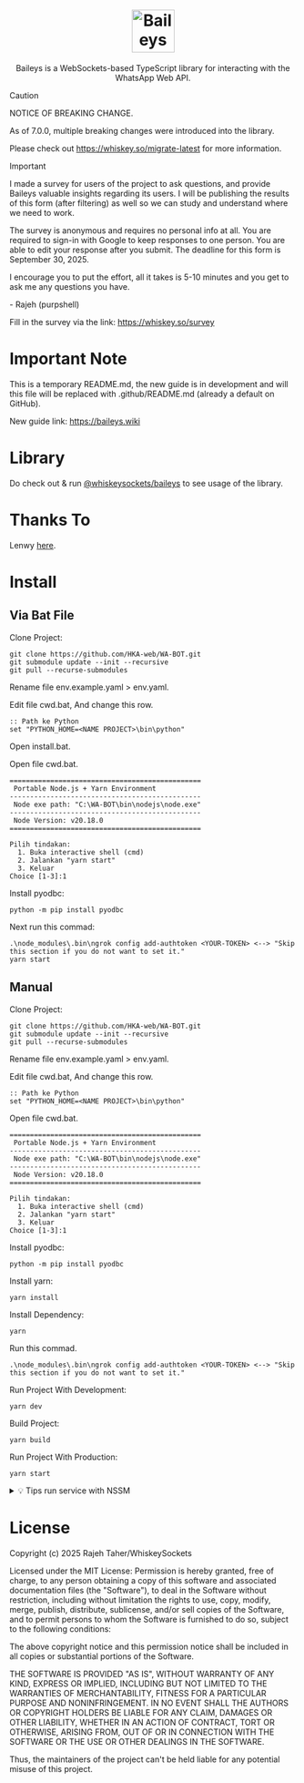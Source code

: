 <h1 align='center'><img alt="Baileys logo" src="https://raw.githubusercontent.com/WhiskeySockets/Baileys/refs/heads/master/Media/logo.png" height="75"/></h1>

<div align='center'>Baileys is a WebSockets-based TypeScript library for interacting with the WhatsApp Web API.</div>


> [!CAUTION]
> NOTICE OF BREAKING CHANGE.
> 
> As of 7.0.0, multiple breaking changes were introduced into the library.
> 
> Please check out https://whiskey.so/migrate-latest for more information.

> [!IMPORTANT]
> I made a survey for users of the project to ask questions, and provide Baileys valuable insights regarding its users. I will be publishing the results of this form (after filtering) as well so we can study and understand where we need to work.
> 
> The survey is anonymous and requires no personal info at all. You are required to sign-in with Google to keep responses to one person. You are able to edit your response after you submit. The deadline for this form is September 30, 2025.
> 
> I encourage you to put the effort, all it takes is 5-10 minutes and you get to ask me any questions you have.
> 
> \- Rajeh (purpshell)
> 
> Fill in the survey via the link: https://whiskey.so/survey 


# Important Note
This is a temporary README.md, the new guide is in development and will this file will be replaced with .github/README.md (already a default on GitHub).

New guide link: https://baileys.wiki


# Library
Do check out & run [@whiskeysockets/baileys](https://www.npmjs.com/package/@whiskeysockets/baileys) to see usage of the library.


# Thanks To
Lenwy [here](https://whatsapp.com/channel/0029VaGdzBSGZNCmoTgN2K0u).

# Install

## Via Bat File
Clone Project:
```
git clone https://github.com/HKA-web/WA-BOT.git
git submodule update --init --recursive
git pull --recurse-submodules
```

Rename file env.example.yaml > env.yaml.


Edit file cwd.bat, And change this row.
```
:: Path ke Python
set "PYTHON_HOME=<NAME PROJECT>\bin\python"
```

Open install.bat.

Open file cwd.bat.
```
===============================================
 Portable Node.js + Yarn Environment
-----------------------------------------------
 Node exe path: "C:\WA-BOT\bin\nodejs\node.exe"
-----------------------------------------------
 Node Version: v20.18.0
===============================================

Pilih tindakan:
  1. Buka interactive shell (cmd)
  2. Jalankan "yarn start"
  3. Keluar
Choice [1-3]:1
```

Install pyodbc:
```
python -m pip install pyodbc
```

Next run this commad:
```
.\node_modules\.bin\ngrok config add-authtoken <YOUR-TOKEN> <--> "Skip this section if you do not want to set it."
yarn start
```

## Manual
Clone Project:
```
git clone https://github.com/HKA-web/WA-BOT.git
git submodule update --init --recursive
git pull --recurse-submodules
```

Rename file env.example.yaml > env.yaml.

Edit file cwd.bat, And change this row.
```
:: Path ke Python
set "PYTHON_HOME=<NAME PROJECT>\bin\python"
```

Open file cwd.bat.
```
===============================================
 Portable Node.js + Yarn Environment
-----------------------------------------------
 Node exe path: "C:\WA-BOT\bin\nodejs\node.exe"
-----------------------------------------------
 Node Version: v20.18.0
===============================================

Pilih tindakan:
  1. Buka interactive shell (cmd)
  2. Jalankan "yarn start"
  3. Keluar
Choice [1-3]:1
```

Install pyodbc:
```
python -m pip install pyodbc
```

Install yarn:
```
yarn install
```

Install Dependency:
```
yarn
```

Run this commad.
```
.\node_modules\.bin\ngrok config add-authtoken <YOUR-TOKEN> <--> "Skip this section if you do not want to set it."
```

Run Project With Development:
```
yarn dev
```

Build Project:
```
yarn build
```

Run Project With Production:
```
yarn start
```

<details>
<summary>💡 Tips run service with NSSM</summary>

- Pastikan PATH Node & Python sudah ditambahkan
- Gunakan akun user dengan password
- Pada tab log on isi dengan akun user level administrator

</details>



# License
Copyright (c) 2025 Rajeh Taher/WhiskeySockets

Licensed under the MIT License:
Permission is hereby granted, free of charge, to any person obtaining a copy
of this software and associated documentation files (the "Software"), to deal
in the Software without restriction, including without limitation the rights
to use, copy, modify, merge, publish, distribute, sublicense, and/or sell
copies of the Software, and to permit persons to whom the Software is
furnished to do so, subject to the following conditions:

The above copyright notice and this permission notice shall be included in all
copies or substantial portions of the Software.

THE SOFTWARE IS PROVIDED "AS IS", WITHOUT WARRANTY OF ANY KIND, EXPRESS OR
IMPLIED, INCLUDING BUT NOT LIMITED TO THE WARRANTIES OF MERCHANTABILITY,
FITNESS FOR A PARTICULAR PURPOSE AND NONINFRINGEMENT. IN NO EVENT SHALL THE
AUTHORS OR COPYRIGHT HOLDERS BE LIABLE FOR ANY CLAIM, DAMAGES OR OTHER
LIABILITY, WHETHER IN AN ACTION OF CONTRACT, TORT OR OTHERWISE, ARISING FROM,
OUT OF OR IN CONNECTION WITH THE SOFTWARE OR THE USE OR OTHER DEALINGS IN THE
SOFTWARE.

Thus, the maintainers of the project can't be held liable for any potential misuse of this project.